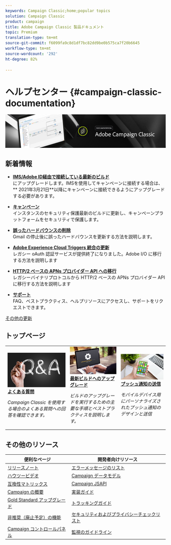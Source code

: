 ```yaml
---
keywords: Campaign Classic;home;popular topics
solution: Campaign Classic
product: campaign
title: Adobe Campaign Classic 製品ドキュメント
topic: Premium
translation-type: tm+mt
source-git-commit: f6099fa9c8d1df7bc82dd9be0b575ca7f20b6645
workflow-type: tm+mt
source-wordcount: '292'
ht-degree: 82%

---
```



# ヘルプセンター {#campaign-classic-documentation}

![](platform/using/assets/do-not-localize/banner_acc_doc.jpg)

## 新着情報

* **[IMS/Adobe ID経由で接続している最新のビルド](integrations/using/about-adobe-id.md)**<br/>にアップグレードします。IMSを使用してキャンペーンに接続する場合は、** 2021年3月21日&#x200B;**以降にキャンペーンに接続できるようにアップグレードする必要があります。

* **[キャンペーン](https://helpx.adobe.com/campaign/kb/gold-standard-upgrade.html)**<br/> インスタンスのセキュリティ保護最新のビルドに更新し、キャンペーンプラットフォームをセキュリティで保護します。

* **[誤ったハードバウンスの削除](https://helpx.adobe.com/campaign/kb/update-bounce-qualification.html)**<br/> Gmail の停止後に誤ったハードバウンスを更新する方法を説明します。

* **[Adobe Experience Cloud Triggers 統合の更新](integrations/using/configuring-adobe-io.md)**<br/> レガシー oAuth 認証サービスが提供終了になりました。Adobe I/O に移行する方法を説明します

* **[HTTP/2 ベースの APNs プロバイダー API への移行](https://helpx.adobe.com/jp/campaign/kb/migrate-to-apns-http2.html)**<br/>&#x200B;レガシーバイナリプロトコルから HTTP/2 ベースの APNs プロバイダー API に移行する方法を説明します

* **[サポート](https://helpx.adobe.com/jp/campaign/kb/ac-support.html)**<br/>
FAQ、ベストプラクティス、ヘルプリソースにアクセスし、サポートをリクエストできます。

[その他の更新](/help/rn/using/documentation-updates.md)

## トップページ

<table>
<tr>
  <td>
    <a href="platform/using/common-questions.md">
      <img alt="よくある質問" src="platform/using/assets/FAQ.png"/>
    </a>
    <div>
      <a href="platform/using/common-questions.md">
    <strong>よくある質問</strong>
    </a>
    </div>
    <p>
    <em>Campaign Classic を使用する場合のよくある質問への回答を確認できます。</em>
    <p>
  </td>
   <td>
    <a href="production/using/build-upgrade.md">
      <img alt="ビルドのアップグレード" src="platform/using/assets/upgrade.png" />
    </a>
    <div>
      <a href="production/using/build-upgrade.md">
    <strong>最新ビルドへのアップグレード</strong>
    </a>
    </div>
    <p>
    <em>ビルドのアップグレードを実行するための主要な手順とベストプラクティスを説明します。</em>
    <p>
  </td>
  <td>
    <a href="delivery/using/creating-notifications.md">
       <img alt="プッシュ通知" src="platform/using/assets/push.png" />
    </a>
    <div>
       <a href="delivery/using/creating-notifications.md">
    <strong>プッシュ通知の送信</strong>
    </a>
    </div>
    <p>
    <em>モバイルデバイス用にパーソナライズされたプッシュ通知のデザインと送信</em>
    <p>
  </td>
</tr>
</table>

## その他のリソース

| 便利なページ | 開発者向けリソース |
|---|---|
| [リリースノート](/help/rn/using/latest-release.md) | [エラーメッセージのリスト](https://docs.adobe.com/content/help/jp/campaign-classic/technicalresources/error_messages/error_codes.html) |
| [ハウツービデオ](https://experienceleague.adobe.com/docs/campaign-classic-learn/tutorials/overview.html?lang=ja) | [Campaign データモデル](configuration/using/about-data-model.md) |
| [互換性マトリックス](rn/using/compatibility-matrix.md) | [Campaign JSAPI](https://docs.adobe.com/content/help/en/campaign-classic/technicalresources/api/p-1.html) |
| [Campaign の概要](platform/using/about-adobe-campaign-classic.md) | [実装ガイド](https://helpx.adobe.com/jp/campaign/kb/acc-implementation.html) |
| [Gold Standard アップグレード](https://helpx.adobe.com/campaign/kb/gold-standard.html) | [トラッキングガイド](https://helpx.adobe.com/jp/campaign/kb/acc-tracking.html) |
| [非推奨（廃止予定）の機能 ](rn/using/deprecated-features.md) | [セキュリティおよびプライバシーチェックリスト](https://helpx.adobe.com/campaign/kb/acc-security.html) |
| [Campaign コントロールパネル](https://experienceleague.adobe.com/docs/control-panel/using/control-panel-home.html?lang=ja) | [監視のガイドライン](production/using/monitoring-guidelines.md) |
